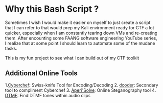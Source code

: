 # Why this Bash Script ?

Sometimes I wish I would make it easier on myself to just create a script that I can refer to that would prep my Kali environment ready for CTF a lot quicker, especially when I am constantly tearing down VMs and re-creating them. After encounting some FAANG software engineering YouTube series, I realize that at some point I should learn to automate some of the mudane tasks.

This is my fun project to see what I can build out of my CTF toolkit

## Additional Online Tools ##
1.[Cyberchef](https://gchq.github.io/CyberChef/): Swiss-knife Tool for Encoding/Decoding
2. [dcoder](https://www.dcode.fr/tools-list): Secondary tool to compliment Cyberchef 
3. [Aperi'Solve](https://aperisolve.fr/): Online Steganography tool
4. [DTMF](https://unframework.github.io/dtmf-detect/): Find DTMF tones within audio clips
